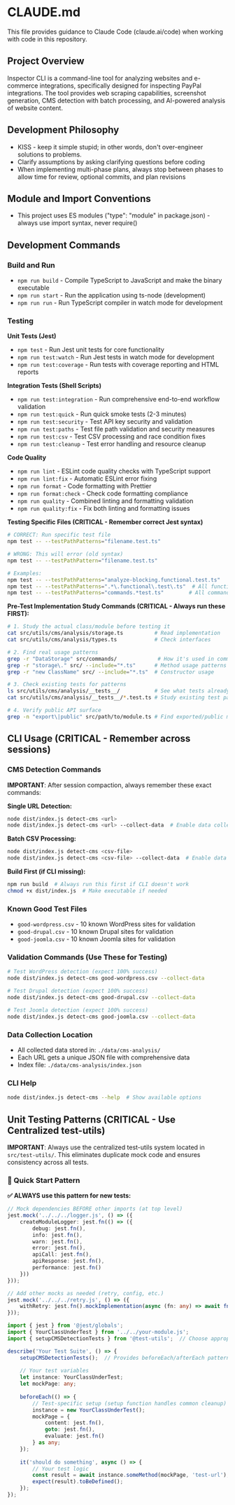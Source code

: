 # CLAUDE.md

This file provides guidance to Claude Code (claude.ai/code) when working with code in this repository.

## Project Overview

Inspector CLI is a command-line tool for analyzing websites and e-commerce integrations, specifically designed for inspecting PayPal integrations. The tool provides web scraping capabilities, screenshot generation, CMS detection with batch processing, and AI-powered analysis of website content.

## Development Philosophy

- KISS - keep it simple stupid; in other words, don't over-engineer solutions to problems.
- Clarify assumptions by asking clarifying questions before coding
- When implementing multi-phase plans, always stop between phases to allow time for review, optional commits, and plan revisions

## Module and Import Conventions

- This project uses ES modules ("type": "module" in package.json) - always use import syntax, never require()

## Development Commands

### Build and Run
- `npm run build` - Compile TypeScript to JavaScript and make the binary executable
- `npm run start` - Run the application using ts-node (development)
- `npm run run` - Run TypeScript compiler in watch mode for development

### Testing
**Unit Tests (Jest)**
- `npm test` - Run Jest unit tests for core functionality
- `npm run test:watch` - Run Jest tests in watch mode for development  
- `npm run test:coverage` - Run tests with coverage reporting and HTML reports

**Integration Tests (Shell Scripts)**
- `npm run test:integration` - Run comprehensive end-to-end workflow validation
- `npm run test:quick` - Run quick smoke tests (2-3 minutes)
- `npm run test:security` - Test API key security and validation
- `npm run test:paths` - Test file path validation and security measures
- `npm run test:csv` - Test CSV processing and race condition fixes
- `npm run test:cleanup` - Test error handling and resource cleanup

**Code Quality**
- `npm run lint` - ESLint code quality checks with TypeScript support
- `npm run lint:fix` - Automatic ESLint error fixing
- `npm run format` - Code formatting with Prettier
- `npm run format:check` - Check code formatting compliance
- `npm run quality` - Combined linting and formatting validation
- `npm run quality:fix` - Fix both linting and formatting issues

**Testing Specific Files (CRITICAL - Remember correct Jest syntax)**
```bash
# CORRECT: Run specific test file
npm test -- --testPathPatterns="filename.test.ts"

# WRONG: This will error (old syntax)
npm test -- --testPathPattern="filename.test.ts"

# Examples:
npm test -- --testPathPatterns="analyze-blocking.functional.test.ts"
npm test -- --testPathPatterns=".*\.functional\.test\.ts"  # All functional tests
npm test -- --testPathPatterns="commands.*test.ts"        # All command tests
```

**Pre-Test Implementation Study Commands (CRITICAL - Always run these FIRST):**
```bash
# 1. Study the actual class/module before testing it
cat src/utils/cms/analysis/storage.ts          # Read implementation
cat src/utils/cms/analysis/types.ts            # Check interfaces

# 2. Find real usage patterns  
grep -r "DataStorage" src/commands/             # How it's used in commands
grep -r "storage\." src/ --include="*.ts"      # Method usage patterns
grep -r "new ClassName" src/ --include="*.ts"  # Constructor usage

# 3. Check existing tests for patterns
ls src/utils/cms/analysis/__tests__/           # See what tests already exist
cat src/utils/cms/analysis/__tests__/*.test.ts # Study existing test patterns

# 4. Verify public API surface
grep -n "export\|public" src/path/to/module.ts # Find exported/public members
```
## CLI Usage (CRITICAL - Remember across sessions)

### CMS Detection Commands
**IMPORTANT**: After session compaction, always remember these exact commands:

**Single URL Detection:**
```bash
node dist/index.js detect-cms <url>
node dist/index.js detect-cms <url> --collect-data  # Enable data collection
```

**Batch CSV Processing:**
```bash
node dist/index.js detect-cms <csv-file>
node dist/index.js detect-cms <csv-file> --collect-data  # Enable data collection
```

**Build First (if CLI missing):**
```bash
npm run build  # Always run this first if CLI doesn't work
chmod +x dist/index.js  # Make executable if needed
```

### Known Good Test Files
- `good-wordpress.csv` - 10 known WordPress sites for validation
- `good-drupal.csv` - 10 known Drupal sites for validation  
- `good-joomla.csv` - 10 known Joomla sites for validation

### Validation Commands (Use These for Testing)
```bash
# Test WordPress detection (expect 100% success)
node dist/index.js detect-cms good-wordpress.csv --collect-data

# Test Drupal detection (expect 100% success)  
node dist/index.js detect-cms good-drupal.csv --collect-data

# Test Joomla detection (expect 100% success)
node dist/index.js detect-cms good-joomla.csv --collect-data
```

### Data Collection Location
- All collected data stored in: `./data/cms-analysis/`
- Each URL gets a unique JSON file with comprehensive data
- Index file: `./data/cms-analysis/index.json`

### CLI Help
```bash
node dist/index.js detect-cms --help  # Show available options
```

## Unit Testing Patterns (CRITICAL - Use Centralized test-utils)

**IMPORTANT**: Always use the centralized test-utils system located in `src/test-utils/`. This eliminates duplicate mock code and ensures consistency across all tests.

### 🎯 Quick Start Pattern

**✅ ALWAYS use this pattern for new tests:**

```typescript
// Mock dependencies BEFORE other imports (at top level)
jest.mock('../../../logger.js', () => ({
    createModuleLogger: jest.fn(() => ({
        debug: jest.fn(),
        info: jest.fn(),
        warn: jest.fn(),
        error: jest.fn(),
        apiCall: jest.fn(),
        apiResponse: jest.fn(),
        performance: jest.fn()
    }))
}));

// Add other mocks as needed (retry, config, etc.)
jest.mock('../../../retry.js', () => ({
    withRetry: jest.fn().mockImplementation(async (fn: any) => await fn())
}));

import { jest } from '@jest/globals';
import { YourClassUnderTest } from '../../your-module.js';
import { setupCMSDetectionTests } from '@test-utils';  // Choose appropriate setup

describe('Your Test Suite', () => {
    setupCMSDetectionTests();  // Provides beforeEach/afterEach patterns
    
    // Your test variables
    let instance: YourClassUnderTest;
    let mockPage: any;
    
    beforeEach(() => {
        // Test-specific setup (setup function handles common cleanup)
        instance = new YourClassUnderTest();
        mockPage = {
            content: jest.fn(),
            goto: jest.fn(),
            evaluate: jest.fn()
        } as any;
    });
    
    it('should do something', async () => {
        // Your test logic
        const result = await instance.someMethod(mockPage, 'test-url');
        expect(result).toBeDefined();
    });
});
```
```
```